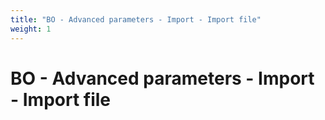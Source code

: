 ```yaml
---
title: "BO - Advanced parameters - Import - Import file"
weight: 1
---
```


# BO - Advanced parameters - Import - Import file
